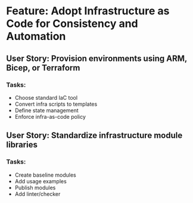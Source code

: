# Feature: Adopt Infrastructure as Code for Consistency and Automation

## User Story: Provision environments using ARM, Bicep, or Terraform

### Tasks:
- Choose standard IaC tool
- Convert infra scripts to templates
- Define state management
- Enforce infra-as-code policy

## User Story: Standardize infrastructure module libraries

### Tasks:
- Create baseline modules
- Add usage examples
- Publish modules
- Add linter/checker